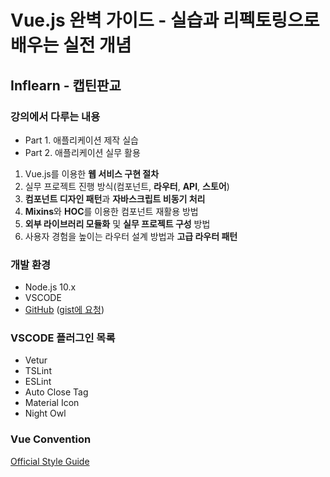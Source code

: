 # Vue.js 완벽 가이드 - 실습과 리펙토링으로 배우는 실전 개념

## Inflearn - 캡틴판교

### 강의에서 다루는 내용

-   Part 1. 애플리케이션 제작 실습
-   Part 2. 애플리케이션 실무 활용

1.  Vue.js를 이용한 **웹 서비스 구현 절차**
2.  실무 프로젝트 진행 방식(컴포넌트, **라우터**, **API**, **스토어**)
3.  **컴포넌트 디자인 패턴**과 **자바스크립트 비동기 처리**
4.  **Mixins**와 **HOC**를 이용한 컴포넌트 재활용 방법
5.  **외부 라이브러리 모듈화** 및 **실무 프로젝트 구성** 방법
6.  사용자 경험을 높이는 라우터 설계 방법과 **고급 라우터 패턴**

### 개발 환경

-   Node.js 10.x
-   VSCODE
-   [GitHub](https://github.com/joshua1988/vue-advanced)
    ([gist에 요청](https://gist.github.com/joshua1988/da1b9ab5703480f71cef88b2f8cb6ede))

### VSCODE 플러그인 목록

-   Vetur
-   TSLint
-   ESLint
-   Auto Close Tag
-   Material Icon
-   Night Owl

### Vue Convention

[Official Style Guide](https://vuejs.org/v2/style-guide)
